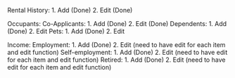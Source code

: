 Rental History:
    1. Add (Done)
    2. Edit (Done)

Occupants:
    Co-Applicants:
        1. Add (Done)
        2. Edit (Done)
    Dependents:
        1. Add (Done)
        2. Edit
    Pets:
        1. Add (Done)
        2. Edit

Income:
    Employment:
        1. Add (Done)
        2. Edit (need to have edit for each item and edit function)
    Self-employment:
        1. Add (Done)
        2. Edit (need to have edit for each item and edit function)
    Retired:
        1. Add (Done)
        2. Edit (need to have edit for each item and edit function)
